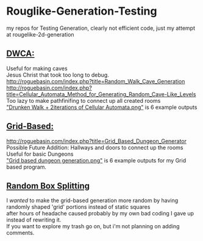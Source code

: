 # Rouglike-Generation-Testing
my repos for Testing Generation, clearly not efficient code, just my attempt at rougelike-2d-generation

## [DWCA:](https://github.com/Mehr1us/Rouglike-Generation-Testing/blob/main/DWCA.cpp)  
Useful for making caves  
Jesus Christ that took too long to debug.  
http://roguebasin.com/index.php?title=Random_Walk_Cave_Generation  
http://roguebasin.com/index.php?title=Cellular_Automata_Method_for_Generating_Random_Cave-Like_Levels  
Too lazy to make pathfinifing to connect up all created rooms  
["Drunken Walk + 2iterations of Cellular Automata.png"](https://github.com/Mehr1us/Rouglike-Generation-Testing/blob/main/Drunken%20Walk%20%2B%202iterations%20of%20Cellular%20Automata.png) is 6 example outputs  

## [Grid-Based:](https://github.com/Mehr1us/Rouglike-Generation-Testing/blob/main/Grid.cpp)  
http://roguebasin.com/index.php?title=Grid_Based_Dungeon_Generator  
Possible Future Addition: Hallways and doors to connect up the rooms  
Useful for basic Dungeons  
["Grid based dungeon generation.png"](https://github.com/Mehr1us/Rouglike-Generation-Testing/blob/main/Grid%20based%20dungeon%20generation.png) is 6 example outputs for my Grid based program.  

## [Random Box Splitting](https://github.com/Mehr1us/Rouglike-Generation-Testing/blob/main/BoxSplit.cpp)  
I *wanted* to make the grid-based generation more random by having randomly shaped 'grid' portions instead of static squares  
after hours of headache caused probably by my own bad coding I gave up instead of rewriting it.  
If you want to explore my trash go on, but i'm not planning on adding comments.

